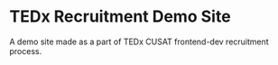 # TEDx Recruitment Demo Site

A demo site made as a part of TEDx CUSAT frontend-dev recruitment process.
